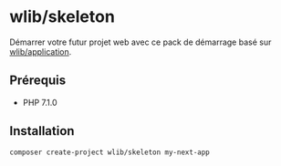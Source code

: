 # wlib/skeleton

Démarrer votre futur projet web avec ce pack de démarrage basé sur [wlib/application](https://github.com/SamRay1024/wlib-application).

## Prérequis

- PHP 7.1.0

## Installation

```shell
composer create-project wlib/skeleton my-next-app
```